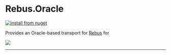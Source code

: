 # Rebus.Oracle

[![install from nuget](https://img.shields.io/nuget/v/Rebus.PostgreSql.svg?style=flat-square)](https://www.nuget.org/packages/Rebus.PostgreSql)

Provides an Oracle-based transport for [Rebus](https://github.com/rebus-org/Rebus) for

![](https://raw.githubusercontent.com/rebus-org/Rebus/master/artwork/little_rebusbus2_copy-200x200.png)

---


